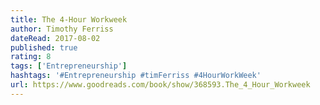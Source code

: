 ```yaml
---
title: The 4-Hour Workweek
author: Timothy Ferriss 
dateRead: 2017-08-02
published: true
rating: 8
tags: ['Entrepreneurship']
hashtags: '#Entrepreneurship #timFerriss #4HourWorkWeek'
url: https://www.goodreads.com/book/show/368593.The_4_Hour_Workweek
---
```

